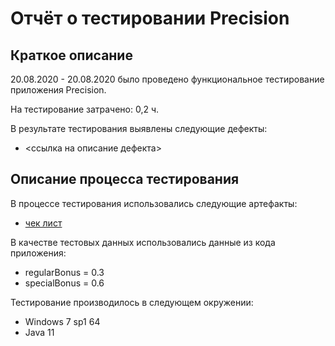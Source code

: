 # Отчёт о тестировании Precision

## Краткое описание

20.08.2020 - 20.08.2020 было проведено функциональное тестирование приложения Precision.

На тестирование затрачено: 0,2 ч.

В результате тестирования выявлены следующие дефекты:
* <ссылка на описание дефекта>


## Описание процесса тестирования

В процессе тестирования использовались следующие артефакты:
* [чек лист](https://docs.google.com/spreadsheets/d/1o1sJZlV7uxlGwRyzZZxDgCyaltfF3yfEwZSEebBdIFk/edit?usp=sharing)

В качестве тестовых данных использовались данные из кода приложения:

* regularBonus = 0.3
* specialBonus = 0.6

Тестирование производилось в следующем окружении:
* Windows 7 sp1 64
* Java 11
